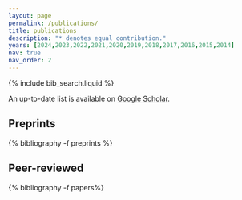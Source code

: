 ```yaml
---
layout: page
permalink: /publications/
title: publications
description: "* denotes equal contribution."
years: [2024,2023,2022,2021,2020,2019,2018,2017,2016,2015,2014]
nav: true
nav_order: 2
---
```


<!-- _pages/publications.md -->

<!-- Bibsearch Feature -->

{% include bib_search.liquid %}

<p>An up-to-date list is available on <a href="https://scholar.google.com/citations?user=4RU_vSQAAAAJ" target="_blank" rel="noopener noreferrer">Google Scholar</a>.</p>
<div class="publications">

<h2 class="year">Preprints</h2>
{% bibliography -f preprints %}




<h2 class="year">Peer-reviewed</h2>
{% bibliography -f papers%}

</div>
